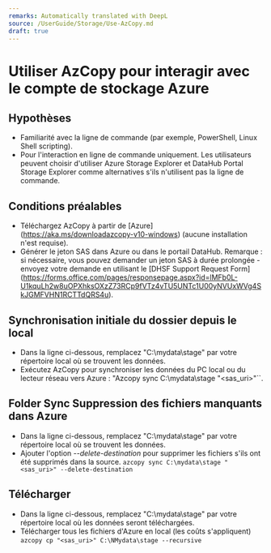 ```yaml
---
remarks: Automatically translated with DeepL
source: /UserGuide/Storage/Use-AzCopy.md
draft: true
---
```


# Utiliser AzCopy pour interagir avec le compte de stockage Azure

## Hypothèses
- Familiarité avec la ligne de commande (par exemple, PowerShell, Linux Shell scripting).
- Pour l'interaction en ligne de commande uniquement. Les utilisateurs peuvent choisir d'utiliser Azure Storage Explorer et DataHub Portal Storage Explorer comme alternatives s'ils n'utilisent pas la ligne de commande.

## Conditions préalables
- Téléchargez AzCopy à partir de [Azure] (https://aka.ms/downloadazcopy-v10-windows) (aucune installation n'est requise).
- Générer le jeton SAS dans Azure ou dans le portail DataHub. Remarque : si nécessaire, vous pouvez demander un jeton SAS à durée prolongée - envoyez votre demande en utilisant le [DHSF Support Request Form] (https://forms.office.com/pages/responsepage.aspx?id=lMFb0L-U1kquLh2w8uOPXhksOXzZ73RCp9fVTz4vTU5UNTc1U00yNVUxWVg4SkJGMFVHN1RCTTdQRS4u).

## Synchronisation initiale du dossier depuis le local
- Dans la ligne ci-dessous, remplacez "C:\mydata\stage" par votre répertoire local où se trouvent les données.
- Exécutez AzCopy pour synchroniser les données du PC local ou du lecteur réseau vers Azure : "Azcopy sync C:\mydata\stage "<sas_uri>"``.

## Folder Sync Suppression des fichiers manquants dans Azure
- Dans la ligne ci-dessous, remplacez "C:\mydata\stage" par votre répertoire local où se trouvent les données.
- Ajouter l'option *--delete-destination* pour supprimer les fichiers s'ils ont été supprimés dans la source. ``azcopy sync C:\mydata\stage "<sas_uri>" --delete-destination``

## Télécharger
- Dans la ligne ci-dessous, remplacez "C:\mydata\stage" par votre répertoire local où les données seront téléchargées.
- Télécharger tous les fichiers d'Azure en local (les coûts s'appliquent) ```azcopy cp "<sas_uri>" C:\NMydata\stage --recursive ```
